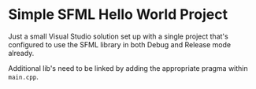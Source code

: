 # Simple SFML Hello World Project

Just a small Visual Studio solution set up with a single project that's 
configured to use the SFML library in both Debug and Release mode already.

Additional lib's need to be linked by adding the appropriate pragma
within `main.cpp`.
